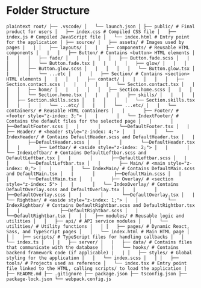 # Folder Structure

`plaintext
root/
├── .vscode/
│   └── launch.json
│
├── public/ # Final product for users
│   ├── index.css # Compiled CSS file
│   ├── index.js # Compiled JavaScript file
│   └── index.html # Entry point for the application
│
├── source/
│   ├── assets/ # Images used by pages
|   |
│   ├── layouts/
│   |   ├── components/ # Reusable HTML components
│   |   │   ├── Button/ # Contains <button> HTML elements
│   |   │   │   ├── fade/
│   |   │   │   │   ├── Button.fade.scss
│   |   │   │   │   └── Button.fade.tsx
│   |   │   │   ├── glow/
│   |   │   │   │   ├── Button.glow.scss
│   |   │   │   │   └── Button.glow.tsx
│   |   │   │   └── ...etc
│   |   │   ├── Section/ # Contains <section> HTML elements
│   |   │   │   ├── contact/
│   |   │   │   │   ├── Section.contact.scss
│   |   │   │   │   └── Section.contact.tsx
│   |   │   │   ├── home/
│   |   │   │   │   ├── Section.home.scss
│   |   │   │   │   └── Section.home.tsx
│   |   │   │   ├── skills/
│   |   │   │   │   ├── Section.skills.scss
│   |   │   │   │   └── Section.skills.tsx
│   |   │   │   └── ...etc/
│   |   │   └── ...etc/
│   |   └── containers/ # Reusable HTML containers
│   |       ├── Footer/ # <footer style="z-index: 3;">
│   |       │   └── IndextFooter/ # Contains the default files for the selected page
│   |       │       ├──DefaultFooter.scss
│   |       │       └──DefaultFooter.tsx
│   |       ├── Header/ # <header style="z-index: 4;">
│   |       │   └── IndexHeader/ # Contains DefaultHeader.scss and DefaultHeader.tsx
│   |       │       ├──DefaultHeader.scss
│   |       │       └──DefaultHeader.tsx
│   |       ├── Leftbar/ # <aside style="z-index: 2;">
│   |       │   └── IndexLeftbar/ # Contains DefaultLeftbar.scss and DefaultLeftbar.tsx
│   |       │       ├──DefaultLeftbar.scss
│   |       │       └──DefaultLeftbar.tsx
│   |       ├── Main/ # <main style="z-index: 0;">
│   |       │   └── IndexMain/ # Contains DefaultMain.scss and DefaultMain.tsx
│   |       │       ├──DefaultMain.scss
│   |       │       └──DefaultMain.tsx
│   |       ├── Overlay/ # <section style="z-index: 5">
│   |       │   └── IndexOverlay/ # Contains DefaultOverlay.scss and DefaultOverlay.tsx
│   |       │       ├──DefaultOverlay.scss
│   |       │       └──DefaultOverlay.tsx
│   |       └── Rightbar/ # <aside style="z-index: 1;">
│   │           └── IndexRightbar/ # Contains DefaultRightbar.scss and DefaultRightbar.tsx
│   |               ├──DefaultRightbar.scss
│   |               └──DefaultRightbar.tsx
│   │
│   ├── modules/ # Reusable logic and utilities
│   │   ├── api/ # API service modules
│   │   └── utilities/ # Utility functions
│   │
│   ├── pages/ # Dynamic React, Sass, and TypeScript pages
│   │   └── index.html # Main HTML page
│   │
│   ├── scripts/ # TypeScript files for handling callbacks
│   │   └── index.ts
│   │
|   ├── server/
│   |   ├── data/ # Contains files that communicate with the database
│   |   └── hooks/ # Contains backend framework code (if applicable)
|   |
│   ├── styles/ # Global styling for the application
│   │   └── index.scss
│   │
│   ├── tools/ # Projects used as reference
│   └── index.tsx # Entry point file linked to the HTML, calling scripts/ to load the application
│
├── README.md
├── .gitignore
├── package.json
├── tsconfig.json
├── package-lock.json
└── webpack.config.js`
